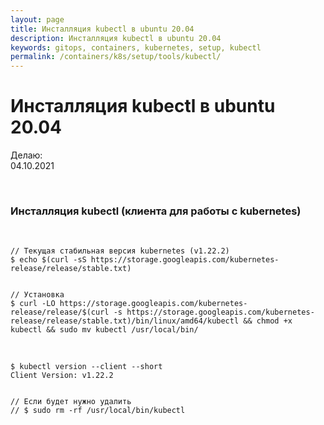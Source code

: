 ```yaml
---
layout: page
title: Инсталляция kubectl в ubuntu 20.04
description: Инсталляция kubectl в ubuntu 20.04
keywords: gitops, containers, kubernetes, setup, kubectl
permalink: /containers/k8s/setup/tools/kubectl/
---
```


# Инсталляция kubectl в ubuntu 20.04

Делаю:  
04.10.2021

<br/>

### Инсталляция kubectl (клиента для работы с kubernetes)

<br/>

```shell
// Текущая стабильная версия kubernetes (v1.22.2)
$ echo $(curl -sS https://storage.googleapis.com/kubernetes-release/release/stable.txt)


// Установка
$ curl -LO https://storage.googleapis.com/kubernetes-release/release/$(curl -s https://storage.googleapis.com/kubernetes-release/release/stable.txt)/bin/linux/amd64/kubectl && chmod +x kubectl && sudo mv kubectl /usr/local/bin/
```

<br/>

```
$ kubectl version --client --short
Client Version: v1.22.2


// Если будет нужно удалить
// $ sudo rm -rf /usr/local/bin/kubectl
```
